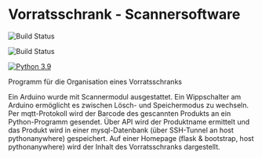 # Vorratsschrank - Scannersoftware

![Build Status](https://github.com/Trizie/VSRepo/actions/workflows/super-linter.yml/badge.svg)

![Build Status](https://github.com/Trizie/VSRepo/actions/workflows/python-app.yml/badge.svg)

[![Python 3.9](https://img.shields.io/badge/Python-3.11-green.svg)](https://shields.io/)

Programm für die Organisation eines Vorratsschranks

Ein Arduino wurde mit Scannermodul ausgestattet. Ein Wippschalter am Arduino ermöglicht es zwischen Lösch- und Speichermodus zu wechseln.
Per mqtt-Protokoll wird der Barcode des gescannten Produkts an ein Python-Programm gesendet.
Über API wird der Produktname ermittelt und das Produkt wird in einer mysql-Datenbank (über SSH-Tunnel an host pythonanywhere) gespeichert.
Auf einer Homepage (flask & bootstrap, host pythonanywhere) wird der Inhalt des Vorratsschranks dargestellt.
